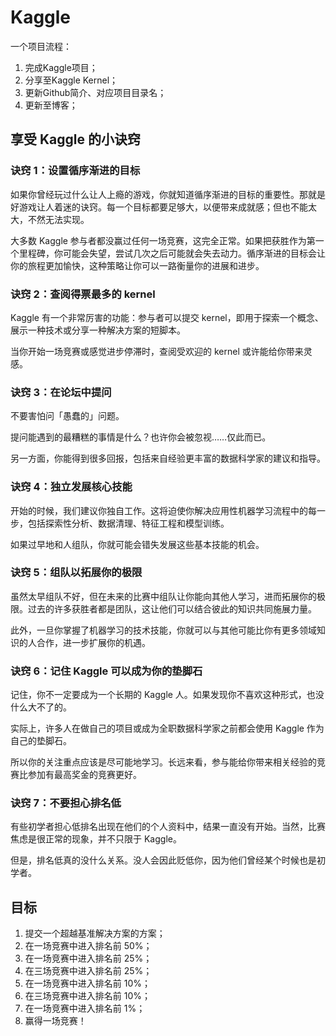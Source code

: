 # Kaggle

一个项目流程：
1. 完成Kaggle项目；
2. 分享至Kaggle Kernel；
3. 更新Github简介、对应项目目录名；
4. 更新至博客；

## 享受 Kaggle 的小诀窍

### 诀窍 1：设置循序渐进的目标

如果你曾经玩过什么让人上瘾的游戏，你就知道循序渐进的目标的重要性。那就是好游戏让人着迷的诀窍。每一个目标都要足够大，以便带来成就感；但也不能太大，不然无法实现。

大多数 Kaggle 参与者都没赢过任何一场竞赛，这完全正常。如果把获胜作为第一个里程碑，你可能会失望，尝试几次之后可能就会失去动力。循序渐进的目标会让你的旅程更加愉快，这种策略让你可以一路衡量你的进展和进步。



### 诀窍 2：查阅得票最多的 kernel

Kaggle 有一个非常厉害的功能：参与者可以提交 kernel，即用于探索一个概念、展示一种技术或分享一种解决方案的短脚本。

当你开始一场竞赛或感觉进步停滞时，查阅受欢迎的 kernel 或许能给你带来灵感。

### 诀窍 3：在论坛中提问

不要害怕问「愚蠢的」问题。

提问能遇到的最糟糕的事情是什么？也许你会被忽视……仅此而已。

另一方面，你能得到很多回报，包括来自经验更丰富的数据科学家的建议和指导。

### 诀窍 4：独立发展核心技能

开始的时候，我们建议你独自工作。这将迫使你解决应用性机器学习流程中的每一步，包括探索性分析、数据清理、特征工程和模型训练。

如果过早地和人组队，你就可能会错失发展这些基本技能的机会。

### 诀窍 5：组队以拓展你的极限

虽然太早组队不好，但在未来的比赛中组队让你能向其他人学习，进而拓展你的极限。过去的许多获胜者都是团队，这让他们可以结合彼此的知识共同施展力量。

此外，一旦你掌握了机器学习的技术技能，你就可以与其他可能比你有更多领域知识的人合作，进一步扩展你的机遇。

### 诀窍 6：记住 Kaggle 可以成为你的垫脚石

记住，你不一定要成为一个长期的 Kaggle 人。如果发现你不喜欢这种形式，也没什么大不了的。

实际上，许多人在做自己的项目或成为全职数据科学家之前都会使用 Kaggle 作为自己的垫脚石。

所以你的关注重点应该是尽可能地学习。长远来看，参与能给你带来相关经验的竞赛比参加有最高奖金的竞赛更好。

### 诀窍 7：不要担心排名低

有些初学者担心低排名出现在他们的个人资料中，结果一直没有开始。当然，比赛焦虑是很正常的现象，并不只限于 Kaggle。

但是，排名低真的没什么关系。没人会因此贬低你，因为他们曾经某个时候也是初学者。

## 目标
1. 提交一个超越基准解决方案的方案；
2. 在一场竞赛中进入排名前 50%；
3. 在一场竞赛中进入排名前 25%；
4. 在三场竞赛中进入排名前 25%；
5. 在一场竞赛中进入排名前 10%；
6. 在三场竞赛中进入排名前 10%；
7. 在一场竞赛中进入排名前 1%；
8. 赢得一场竞赛！
